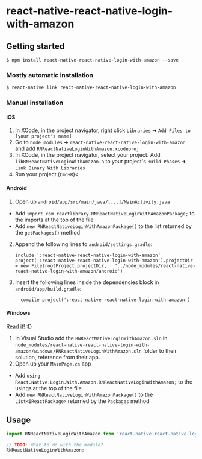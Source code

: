 
# react-native-react-native-login-with-amazon

## Getting started

`$ npm install react-native-react-native-login-with-amazon --save`

### Mostly automatic installation

`$ react-native link react-native-react-native-login-with-amazon`

### Manual installation


#### iOS

1. In XCode, in the project navigator, right click `Libraries` ➜ `Add Files to [your project's name]`
2. Go to `node_modules` ➜ `react-native-react-native-login-with-amazon` and add `RNReactNativeLoginWithAmazon.xcodeproj`
3. In XCode, in the project navigator, select your project. Add `libRNReactNativeLoginWithAmazon.a` to your project's `Build Phases` ➜ `Link Binary With Libraries`
4. Run your project (`Cmd+R`)<

#### Android

1. Open up `android/app/src/main/java/[...]/MainActivity.java`
  - Add `import com.reactlibrary.RNReactNativeLoginWithAmazonPackage;` to the imports at the top of the file
  - Add `new RNReactNativeLoginWithAmazonPackage()` to the list returned by the `getPackages()` method
2. Append the following lines to `android/settings.gradle`:
  	```
  	include ':react-native-react-native-login-with-amazon'
  	project(':react-native-react-native-login-with-amazon').projectDir = new File(rootProject.projectDir, 	'../node_modules/react-native-react-native-login-with-amazon/android')
  	```
3. Insert the following lines inside the dependencies block in `android/app/build.gradle`:
  	```
      compile project(':react-native-react-native-login-with-amazon')
  	```

#### Windows
[Read it! :D](https://github.com/ReactWindows/react-native)

1. In Visual Studio add the `RNReactNativeLoginWithAmazon.sln` in `node_modules/react-native-react-native-login-with-amazon/windows/RNReactNativeLoginWithAmazon.sln` folder to their solution, reference from their app.
2. Open up your `MainPage.cs` app
  - Add `using React.Native.Login.With.Amazon.RNReactNativeLoginWithAmazon;` to the usings at the top of the file
  - Add `new RNReactNativeLoginWithAmazonPackage()` to the `List<IReactPackage>` returned by the `Packages` method


## Usage
```javascript
import RNReactNativeLoginWithAmazon from 'react-native-react-native-login-with-amazon';

// TODO: What to do with the module?
RNReactNativeLoginWithAmazon;
```
  